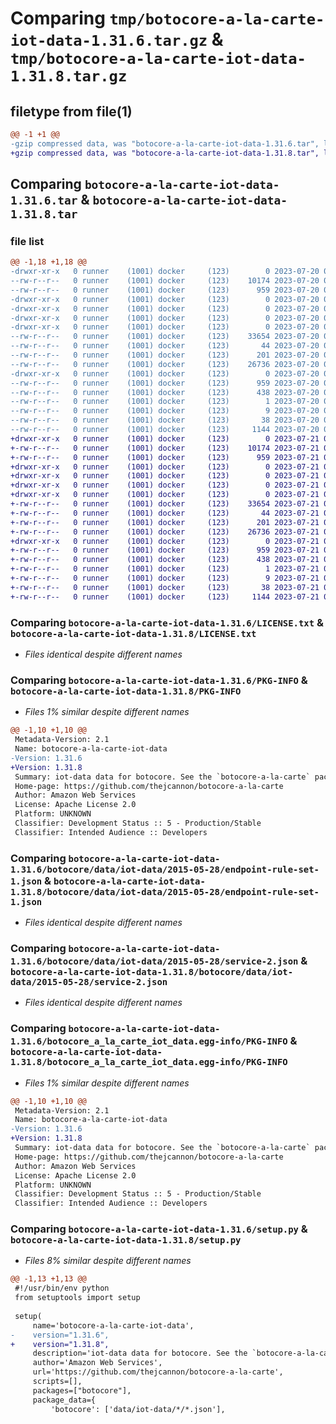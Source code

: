 # Comparing `tmp/botocore-a-la-carte-iot-data-1.31.6.tar.gz` & `tmp/botocore-a-la-carte-iot-data-1.31.8.tar.gz`

## filetype from file(1)

```diff
@@ -1 +1 @@
-gzip compressed data, was "botocore-a-la-carte-iot-data-1.31.6.tar", last modified: Thu Jul 20 01:20:19 2023, max compression
+gzip compressed data, was "botocore-a-la-carte-iot-data-1.31.8.tar", last modified: Fri Jul 21 01:21:28 2023, max compression
```

## Comparing `botocore-a-la-carte-iot-data-1.31.6.tar` & `botocore-a-la-carte-iot-data-1.31.8.tar`

### file list

```diff
@@ -1,18 +1,18 @@
-drwxr-xr-x   0 runner    (1001) docker     (123)        0 2023-07-20 01:20:19.534675 botocore-a-la-carte-iot-data-1.31.6/
--rw-r--r--   0 runner    (1001) docker     (123)    10174 2023-07-20 01:20:19.000000 botocore-a-la-carte-iot-data-1.31.6/LICENSE.txt
--rw-r--r--   0 runner    (1001) docker     (123)      959 2023-07-20 01:20:19.534675 botocore-a-la-carte-iot-data-1.31.6/PKG-INFO
-drwxr-xr-x   0 runner    (1001) docker     (123)        0 2023-07-20 01:20:19.530675 botocore-a-la-carte-iot-data-1.31.6/botocore/
-drwxr-xr-x   0 runner    (1001) docker     (123)        0 2023-07-20 01:20:19.530675 botocore-a-la-carte-iot-data-1.31.6/botocore/data/
-drwxr-xr-x   0 runner    (1001) docker     (123)        0 2023-07-20 01:20:19.530675 botocore-a-la-carte-iot-data-1.31.6/botocore/data/iot-data/
-drwxr-xr-x   0 runner    (1001) docker     (123)        0 2023-07-20 01:20:19.534675 botocore-a-la-carte-iot-data-1.31.6/botocore/data/iot-data/2015-05-28/
--rw-r--r--   0 runner    (1001) docker     (123)    33654 2023-07-20 01:19:55.000000 botocore-a-la-carte-iot-data-1.31.6/botocore/data/iot-data/2015-05-28/endpoint-rule-set-1.json
--rw-r--r--   0 runner    (1001) docker     (123)       44 2023-07-20 01:19:55.000000 botocore-a-la-carte-iot-data-1.31.6/botocore/data/iot-data/2015-05-28/examples-1.json
--rw-r--r--   0 runner    (1001) docker     (123)      201 2023-07-20 01:19:55.000000 botocore-a-la-carte-iot-data-1.31.6/botocore/data/iot-data/2015-05-28/paginators-1.json
--rw-r--r--   0 runner    (1001) docker     (123)    26736 2023-07-20 01:19:55.000000 botocore-a-la-carte-iot-data-1.31.6/botocore/data/iot-data/2015-05-28/service-2.json
-drwxr-xr-x   0 runner    (1001) docker     (123)        0 2023-07-20 01:20:19.534675 botocore-a-la-carte-iot-data-1.31.6/botocore_a_la_carte_iot_data.egg-info/
--rw-r--r--   0 runner    (1001) docker     (123)      959 2023-07-20 01:20:19.000000 botocore-a-la-carte-iot-data-1.31.6/botocore_a_la_carte_iot_data.egg-info/PKG-INFO
--rw-r--r--   0 runner    (1001) docker     (123)      438 2023-07-20 01:20:19.000000 botocore-a-la-carte-iot-data-1.31.6/botocore_a_la_carte_iot_data.egg-info/SOURCES.txt
--rw-r--r--   0 runner    (1001) docker     (123)        1 2023-07-20 01:20:19.000000 botocore-a-la-carte-iot-data-1.31.6/botocore_a_la_carte_iot_data.egg-info/dependency_links.txt
--rw-r--r--   0 runner    (1001) docker     (123)        9 2023-07-20 01:20:19.000000 botocore-a-la-carte-iot-data-1.31.6/botocore_a_la_carte_iot_data.egg-info/top_level.txt
--rw-r--r--   0 runner    (1001) docker     (123)       38 2023-07-20 01:20:19.534675 botocore-a-la-carte-iot-data-1.31.6/setup.cfg
--rw-r--r--   0 runner    (1001) docker     (123)     1144 2023-07-20 01:20:19.000000 botocore-a-la-carte-iot-data-1.31.6/setup.py
+drwxr-xr-x   0 runner    (1001) docker     (123)        0 2023-07-21 01:21:28.647060 botocore-a-la-carte-iot-data-1.31.8/
+-rw-r--r--   0 runner    (1001) docker     (123)    10174 2023-07-21 01:21:28.000000 botocore-a-la-carte-iot-data-1.31.8/LICENSE.txt
+-rw-r--r--   0 runner    (1001) docker     (123)      959 2023-07-21 01:21:28.647060 botocore-a-la-carte-iot-data-1.31.8/PKG-INFO
+drwxr-xr-x   0 runner    (1001) docker     (123)        0 2023-07-21 01:21:28.643060 botocore-a-la-carte-iot-data-1.31.8/botocore/
+drwxr-xr-x   0 runner    (1001) docker     (123)        0 2023-07-21 01:21:28.643060 botocore-a-la-carte-iot-data-1.31.8/botocore/data/
+drwxr-xr-x   0 runner    (1001) docker     (123)        0 2023-07-21 01:21:28.643060 botocore-a-la-carte-iot-data-1.31.8/botocore/data/iot-data/
+drwxr-xr-x   0 runner    (1001) docker     (123)        0 2023-07-21 01:21:28.647060 botocore-a-la-carte-iot-data-1.31.8/botocore/data/iot-data/2015-05-28/
+-rw-r--r--   0 runner    (1001) docker     (123)    33654 2023-07-21 01:21:06.000000 botocore-a-la-carte-iot-data-1.31.8/botocore/data/iot-data/2015-05-28/endpoint-rule-set-1.json
+-rw-r--r--   0 runner    (1001) docker     (123)       44 2023-07-21 01:21:06.000000 botocore-a-la-carte-iot-data-1.31.8/botocore/data/iot-data/2015-05-28/examples-1.json
+-rw-r--r--   0 runner    (1001) docker     (123)      201 2023-07-21 01:21:06.000000 botocore-a-la-carte-iot-data-1.31.8/botocore/data/iot-data/2015-05-28/paginators-1.json
+-rw-r--r--   0 runner    (1001) docker     (123)    26736 2023-07-21 01:21:06.000000 botocore-a-la-carte-iot-data-1.31.8/botocore/data/iot-data/2015-05-28/service-2.json
+drwxr-xr-x   0 runner    (1001) docker     (123)        0 2023-07-21 01:21:28.647060 botocore-a-la-carte-iot-data-1.31.8/botocore_a_la_carte_iot_data.egg-info/
+-rw-r--r--   0 runner    (1001) docker     (123)      959 2023-07-21 01:21:28.000000 botocore-a-la-carte-iot-data-1.31.8/botocore_a_la_carte_iot_data.egg-info/PKG-INFO
+-rw-r--r--   0 runner    (1001) docker     (123)      438 2023-07-21 01:21:28.000000 botocore-a-la-carte-iot-data-1.31.8/botocore_a_la_carte_iot_data.egg-info/SOURCES.txt
+-rw-r--r--   0 runner    (1001) docker     (123)        1 2023-07-21 01:21:28.000000 botocore-a-la-carte-iot-data-1.31.8/botocore_a_la_carte_iot_data.egg-info/dependency_links.txt
+-rw-r--r--   0 runner    (1001) docker     (123)        9 2023-07-21 01:21:28.000000 botocore-a-la-carte-iot-data-1.31.8/botocore_a_la_carte_iot_data.egg-info/top_level.txt
+-rw-r--r--   0 runner    (1001) docker     (123)       38 2023-07-21 01:21:28.647060 botocore-a-la-carte-iot-data-1.31.8/setup.cfg
+-rw-r--r--   0 runner    (1001) docker     (123)     1144 2023-07-21 01:21:28.000000 botocore-a-la-carte-iot-data-1.31.8/setup.py
```

### Comparing `botocore-a-la-carte-iot-data-1.31.6/LICENSE.txt` & `botocore-a-la-carte-iot-data-1.31.8/LICENSE.txt`

 * *Files identical despite different names*

### Comparing `botocore-a-la-carte-iot-data-1.31.6/PKG-INFO` & `botocore-a-la-carte-iot-data-1.31.8/PKG-INFO`

 * *Files 1% similar despite different names*

```diff
@@ -1,10 +1,10 @@
 Metadata-Version: 2.1
 Name: botocore-a-la-carte-iot-data
-Version: 1.31.6
+Version: 1.31.8
 Summary: iot-data data for botocore. See the `botocore-a-la-carte` package for more info.
 Home-page: https://github.com/thejcannon/botocore-a-la-carte
 Author: Amazon Web Services
 License: Apache License 2.0
 Platform: UNKNOWN
 Classifier: Development Status :: 5 - Production/Stable
 Classifier: Intended Audience :: Developers
```

### Comparing `botocore-a-la-carte-iot-data-1.31.6/botocore/data/iot-data/2015-05-28/endpoint-rule-set-1.json` & `botocore-a-la-carte-iot-data-1.31.8/botocore/data/iot-data/2015-05-28/endpoint-rule-set-1.json`

 * *Files identical despite different names*

### Comparing `botocore-a-la-carte-iot-data-1.31.6/botocore/data/iot-data/2015-05-28/service-2.json` & `botocore-a-la-carte-iot-data-1.31.8/botocore/data/iot-data/2015-05-28/service-2.json`

 * *Files identical despite different names*

### Comparing `botocore-a-la-carte-iot-data-1.31.6/botocore_a_la_carte_iot_data.egg-info/PKG-INFO` & `botocore-a-la-carte-iot-data-1.31.8/botocore_a_la_carte_iot_data.egg-info/PKG-INFO`

 * *Files 1% similar despite different names*

```diff
@@ -1,10 +1,10 @@
 Metadata-Version: 2.1
 Name: botocore-a-la-carte-iot-data
-Version: 1.31.6
+Version: 1.31.8
 Summary: iot-data data for botocore. See the `botocore-a-la-carte` package for more info.
 Home-page: https://github.com/thejcannon/botocore-a-la-carte
 Author: Amazon Web Services
 License: Apache License 2.0
 Platform: UNKNOWN
 Classifier: Development Status :: 5 - Production/Stable
 Classifier: Intended Audience :: Developers
```

### Comparing `botocore-a-la-carte-iot-data-1.31.6/setup.py` & `botocore-a-la-carte-iot-data-1.31.8/setup.py`

 * *Files 8% similar despite different names*

```diff
@@ -1,13 +1,13 @@
 #!/usr/bin/env python
 from setuptools import setup
 
 setup(
     name='botocore-a-la-carte-iot-data',
-    version="1.31.6",
+    version="1.31.8",
     description='iot-data data for botocore. See the `botocore-a-la-carte` package for more info.',
     author='Amazon Web Services',
     url='https://github.com/thejcannon/botocore-a-la-carte',
     scripts=[],
     packages=["botocore"],
     package_data={
         'botocore': ['data/iot-data/*/*.json'],
```

